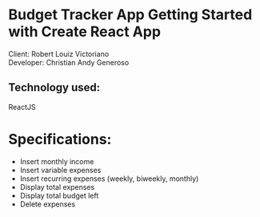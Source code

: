 # Budget Tracker App Getting Started with Create React App
Client: Robert Louiz Victoriano<br />
Developer: Christian Andy Generoso

## Technology used:
ReactJS

# Specifications:
- Insert monthly income
- Insert variable expenses
- Insert recurring expenses (weekly, biweekly, monthly)
- Display total expenses
- Display total budget left
- Delete expenses
